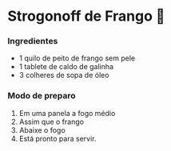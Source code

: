 # Strogonoff de Frango :chicken:

### Ingredientes

- 1 quilo de peito de frango sem pele
- 1 tablete de caldo de galinha
- 3 colheres de sopa de óleo



### Modo de preparo

1. Em uma panela a fogo médio
2. Assim que o frango
3. Abaixe o fogo
4. Está pronto para servir.







